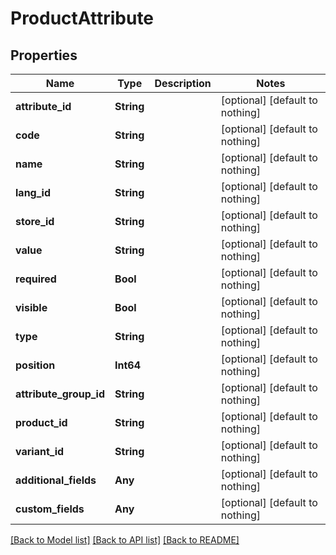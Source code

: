 # ProductAttribute


## Properties
Name | Type | Description | Notes
------------ | ------------- | ------------- | -------------
**attribute_id** | **String** |  | [optional] [default to nothing]
**code** | **String** |  | [optional] [default to nothing]
**name** | **String** |  | [optional] [default to nothing]
**lang_id** | **String** |  | [optional] [default to nothing]
**store_id** | **String** |  | [optional] [default to nothing]
**value** | **String** |  | [optional] [default to nothing]
**required** | **Bool** |  | [optional] [default to nothing]
**visible** | **Bool** |  | [optional] [default to nothing]
**type** | **String** |  | [optional] [default to nothing]
**position** | **Int64** |  | [optional] [default to nothing]
**attribute_group_id** | **String** |  | [optional] [default to nothing]
**product_id** | **String** |  | [optional] [default to nothing]
**variant_id** | **String** |  | [optional] [default to nothing]
**additional_fields** | **Any** |  | [optional] [default to nothing]
**custom_fields** | **Any** |  | [optional] [default to nothing]


[[Back to Model list]](../README.md#models) [[Back to API list]](../README.md#api-endpoints) [[Back to README]](../README.md)


